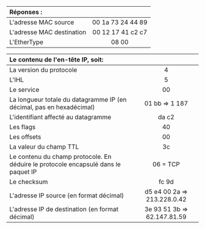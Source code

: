 | Réponses : | |
|:---------------|:---------------:|
| L'adresse MAC source | 00 1a 73 24 44 89 |
| L'adresse MAC destination | 00 12 17 41 c2 c7 |
| L'EtherType | 08 00 |

| Le contenu de l'en-tête IP, soit: | |
|:---------------|:---------------:|
| La version du protocole | 4 |
| L'IHL | 5 |
| Le service | 00 |
| La longueur totale du datagramme IP (en décimal, pas en hexadécimal) | 01 bb => 1 187 |
| L'identifiant affecté au datagramme | da c2 |
| Les flags | 40 |
| Les offsets | 00 |
| La valeur du champ TTL | 3c |
| Le contenu du champ protocole. En déduire le protocole encapsulé dans le paquet IP | 06 = TCP |
| Le checksum | fc 9d |
| L'adresse IP source (en format décimal) |  d5 e4 00 2a => 213.228.0.42 |
| L'adresse IP de destination (en format décimal) |  3e 93 51 3b => 62.147.81.59 |

